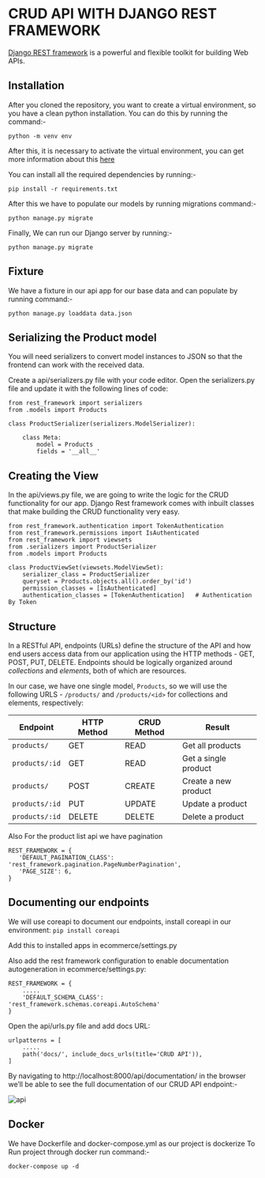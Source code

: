 # CRUD API WITH DJANGO REST FRAMEWORK
[Django REST framework](http://www.django-rest-framework.org/) is a powerful and flexible toolkit for building Web APIs.

## Installation
After you cloned the repository, you want to create a virtual environment, so you have a clean python installation.
You can do this by running the command:-
```
python -m venv env
```

After this, it is necessary to activate the virtual environment, you can get more information about this [here](https://docs.python.org/3/tutorial/venv.html)

You can install all the required dependencies by running:-
```
pip install -r requirements.txt
```
After this we have to populate our models by running migrations command:-
```
python manage.py migrate
```
Finally, We can run our  Django server by running:-
```
python manage.py migrate
```

## Fixture 
We have a fixture in our api app for our base data and can populate by running command:-
```
python manage.py loaddata data.json
```

## Serializing the Product model
You will need serializers to convert model instances to JSON so that the frontend can work with the received data.

Create a api/serializers.py file with your code editor. Open the serializers.py file and update it with the following lines of code:
```
from rest_framework import serializers
from .models import Products

class ProductSerializer(serializers.ModelSerializer):

    class Meta:
        model = Products
        fields = '__all__'
```

## Creating the View
In the api/views.py file, we are going to write the logic for the CRUD functionality for our app. Django Rest framework comes with inbuilt classes that make building the CRUD functionality very easy.

```
from rest_framework.authentication import TokenAuthentication
from rest_framework.permissions import IsAuthenticated
from rest_framework import viewsets
from .serializers import ProductSerializer
from .models import Products

class ProductViewSet(viewsets.ModelViewSet):
    serializer_class = ProductSerializer
    queryset = Products.objects.all().order_by('id')
    permission_classes = [IsAuthenticated]
    authentication_classes = [TokenAuthentication]   # Authentication By Token
```

## Structure
In a RESTful API, endpoints (URLs) define the structure of the API and how end users access data from our application using the HTTP methods - GET, POST, PUT, DELETE. Endpoints should be logically organized around _collections_ and _elements_, both of which are resources.

In our case, we have one single model, `Products`, so we will use the following URLS - `/products/` and `/products/<id>` for collections and elements, respectively:

Endpoint |HTTP Method | CRUD Method | Result
-- | -- |-- |--
`products/` | GET | READ | Get all products
`products/:id` | GET | READ | Get a single product
`products/`| POST | CREATE | Create a new product
`products/:id` | PUT | UPDATE | Update a product
`products/:id` | DELETE | DELETE | Delete a product

 Also For the product list api we have pagination
 ```
 REST_FRAMEWORK = {
    'DEFAULT_PAGINATION_CLASS': 'rest_framework.pagination.PageNumberPagination',
    'PAGE_SIZE': 6,
}
 ```

## Documenting our endpoints
We will use coreapi to document our endpoints, install coreapi in our environment:  ``` pip install coreapi ```

Add this to installed apps in ecommerce/settings.py

Also add the rest framework configuration to enable documentation autogeneration in ecommerce/settings.py:
```
REST_FRAMEWORK = {
    .....
    'DEFAULT_SCHEMA_CLASS': 'rest_framework.schemas.coreapi.AutoSchema'
}
```
Open the api/urls.py file and add docs URL:
```
urlpatterns = [
    .....
    path('docs/', include_docs_urls(title='CRUD API')),
]
```

By navigating to http://localhost:8000/api/documentation/ in the browser we’ll be able to see the full documentation of our CRUD API endpoint:-

![api](https://user-images.githubusercontent.com/86952339/221319127-d10e31f3-671a-4416-a693-7d047d5c9a63.png)


## Docker
We have Dockerfile and docker-compose.yml as our project is dockerize
To Run project through docker run command:-
```
docker-compose up -d
```

